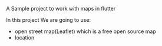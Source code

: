 A Sample project to work with maps in flutter

In this project We are going to use:

- open street map(Leaflet) which is a free open source map
- location